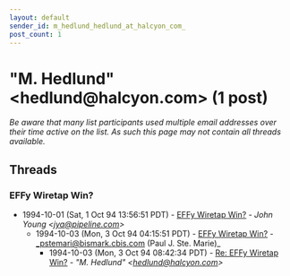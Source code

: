 ```yaml
---
layout: default
sender_id: m_hedlund_hedlund_at_halcyon_com_
post_count: 1
---
```


# "M. Hedlund" <hedlund<span>@</span>halcyon.com> (1 post)

_Be aware that many list participants used multiple email addresses over their time active on the list. As such this page may not contain all threads available._

## Threads

### EFFy Wiretap Win?
+ 1994-10-01 (Sat, 1 Oct 94 13:56:51 PDT) - [EFFy Wiretap Win?](/archive/1994/10/cb8f8dba0a732df7f926fd3a251c9fdb30e5f5bee9746ceb588fcbc3c3daee77) - _John Young \<jya@pipeline.com\>_
  + 1994-10-03 (Mon, 3 Oct 94 04:15:51 PDT) - [EFFy Wiretap Win?](/archive/1994/10/05062309010d651e7246a223a135c7766828d8f2adf5672ab751bdcf26642005) - _pstemari@bismark.cbis.com (Paul J. Ste. Marie)_
    + 1994-10-03 (Mon, 3 Oct 94 08:42:34 PDT) - [Re: EFFy Wiretap Win?](/archive/1994/10/4b11b5d6fe964c1cf7beba8c841becc25eaa75508e185df017140e53a966488f) - _"M. Hedlund" \<hedlund@halcyon.com\>_

